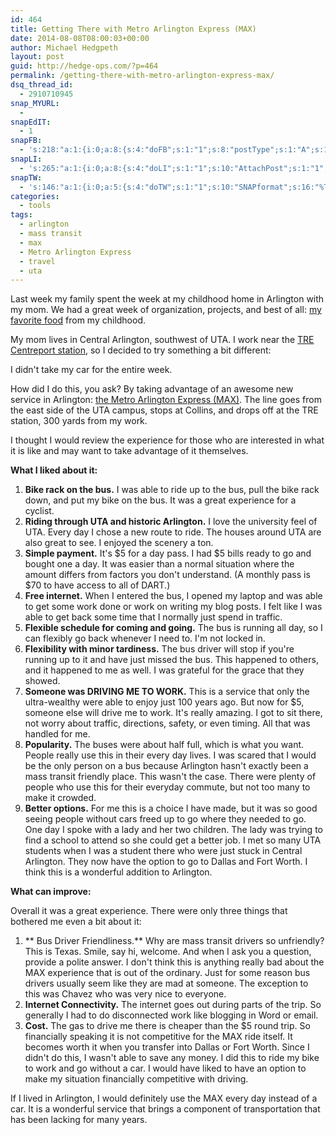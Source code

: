 ```yaml
---
id: 464
title: Getting There with Metro Arlington Express (MAX)
date: 2014-08-08T08:00:03+00:00
author: Michael Hedgpeth
layout: post
guid: http://hedge-ops.com/?p=464
permalink: /getting-there-with-metro-arlington-express-max/
dsq_thread_id:
  - 2910710945
snap_MYURL:
  - 
snapEdIT:
  - 1
snapFB:
  - 's:218:"a:1:{i:0;a:8:{s:4:"doFB";s:1:"1";s:8:"postType";s:1:"A";s:10:"AttachPost";s:1:"2";s:10:"SNAPformat";s:16:"%TITLE% - %SURL%";s:9:"isAutoImg";s:1:"A";s:8:"imgToUse";s:0:"";s:9:"isAutoURL";s:1:"A";s:8:"urlToUse";s:0:"";}}";'
snapLI:
  - 's:265:"a:1:{i:0;a:8:{s:4:"doLI";s:1:"1";s:10:"AttachPost";s:1:"1";s:10:"SNAPformat";s:41:"New post has been published on %SITENAME%";s:11:"SNAPformatT";s:18:"New Post - %TITLE%";s:9:"isAutoImg";s:1:"A";s:8:"imgToUse";s:0:"";s:9:"isAutoURL";s:1:"A";s:8:"urlToUse";s:0:"";}}";'
snapTW:
  - 's:146:"a:1:{i:0;a:5:{s:4:"doTW";s:1:"1";s:10:"SNAPformat";s:16:"%TITLE% - %SURL%";s:8:"attchImg";s:1:"1";s:9:"isAutoImg";s:1:"A";s:8:"imgToUse";s:0:"";}}";'
categories:
  - tools
tags:
  - arlington
  - mass transit
  - max
  - Metro Arlington Express
  - travel
  - uta
---
```

Last week my family spent the week at my childhood home in Arlington with my mom. We had a great week of organization, projects, and best of all: [my favorite food](http://hedge-ops.com/empathy/ "Empathy") from my childhood.

My mom lives in Central Arlington, southwest of UTA. I work near the <a href="http://www.trinityrailwayexpress.org/stationsdetail.html?item_id=5" target="_blank">TRE Centreport station</a>, so I decided to try something a bit different:

I didn't take my car for the entire week.<!--more-->

How did I do this, you ask? By taking advantage of an awesome new service in Arlington: <a href="http://www.ridethemax.com/" target="_blank">the Metro Arlington Express (MAX)</a>. The line goes from the east side of the UTA campus, stops at Collins, and drops off at the TRE station, 300 yards from my work.

I thought I would review the experience for those who are interested in what it is like and may want to take advantage of it themselves.

**What I liked about it:**

  1. **Bike rack on the bus.** I was able to ride up to the bus, pull the bike rack down, and put my bike on the bus. It was a great experience for a cyclist.
  2. **Riding through UTA and historic Arlington.** I love the university feel of UTA. Every day I chose a new route to ride. The houses around UTA are also great to see. I enjoyed the scenery a ton.
  3. **Simple payment.** It's $5 for a day pass. I had $5 bills ready to go and bought one a day. It was easier than a normal situation where the amount differs from factors you don't understand. (A monthly pass is $70 to have access to all of DART.)
  4. **Free internet.** When I entered the bus, I opened my laptop and was able to get some work done or work on writing my blog posts. I felt like I was able to get back some time that I normally just spend in traffic.
  5. **Flexible schedule for coming and going.** The bus is running all day, so I can flexibly go back whenever I need to. I'm not locked in.
  6. **Flexibility with minor tardiness.** The bus driver will stop if you're running up to it and have just missed the bus. This happened to others, and it happened to me as well. I was grateful for the grace that they showed.
  7. **Someone was DRIVING ME TO WORK.** This is a service that only the ultra-wealthy were able to enjoy just 100 years ago. But now for $5, someone else will drive me to work. It's really amazing. I got to sit there, not worry about traffic, directions, safety, or even timing. All that was handled for me.
  8. **Popularity.** The buses were about half full, which is what you want. People really use this in their every day lives. I was scared that I would be the only person on a bus because Arlington hasn't exactly been a mass transit friendly place. This wasn't the case. There were plenty of people who use this for their everyday commute, but not too many to make it crowded.
  9. **Better options.** For me this is a choice I have made, but it was so good seeing people without cars freed up to go where they needed to go. One day I spoke with a lady and her two children. The lady was trying to find a school to attend so she could get a better job. I met so many UTA students when I was a student there who were just stuck in Central Arlington. They now have the option to go to Dallas and Fort Worth. I think this is a wonderful addition to Arlington.

**What can improve:**

Overall it was a great experience. There were only three things that bothered me even a bit about it:

  1. ** Bus Driver Friendliness.** Why are mass transit drivers so unfriendly? This is Texas. Smile, say hi, welcome. And when I ask you a question, provide a polite answer. I don't think this is anything really bad about the MAX experience that is out of the ordinary. Just for some reason bus drivers usually seem like they are mad at someone. The exception to this was Chavez who was very nice to everyone.
  2. **Internet Connectivity.** The internet goes out during parts of the trip. So generally I had to do disconnected work like blogging in Word or email.
  3. **Cost.** The gas to drive me there is cheaper than the $5 round trip. So financially speaking it is not competitive for the MAX ride itself. It becomes worth it when you transfer into Dallas or Fort Worth. Since I didn't do this, I wasn't able to save any money. I did this to ride my bike to work and go without a car. I would have liked to have an option to make my situation financially competitive with driving.

If I lived in Arlington, I would definitely use the MAX every day instead of a car. It is a wonderful service that brings a component of transportation that has been lacking for many years.
